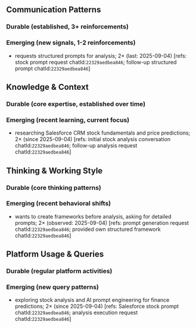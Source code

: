 ## Communication Patterns
### Durable (established, 3+ reinforcements)

### Emerging (new signals, 1-2 reinforcements)
- requests structured prompts for analysis; 2× (last: 2025-09-04) [refs: stock prompt request chatId:`22329aedbea846`; follow-up structured prompt chatId:`22329aedbea846`]

## Knowledge & Context
### Durable (core expertise, established over time)

### Emerging (recent learning, current focus)
- researching Salesforce CRM stock fundamentals and price predictions; 2× (since 2025-09-04) [refs: initial stock analysis conversation chatId:`22329aedbea846`; follow-up analysis request chatId:`22329aedbea846`]

## Thinking & Working Style
### Durable (core thinking patterns)

### Emerging (recent behavioral shifts)
- wants to create frameworks before analysis, asking for detailed prompts; 2× (observed: 2025-09-04) [refs: prompt generation request chatId:`22329aedbea846`; provided own structured framework chatId:`22329aedbea846`]

## Platform Usage & Queries
### Durable (regular platform activities)

### Emerging (new query patterns)
- exploring stock analysis and AI prompt engineering for finance predictions; 2× (since 2025-09-04) [refs: Salesforce stock prompt chatId:`22329aedbea846`; analysis execution request chatId:`22329aedbea846`]